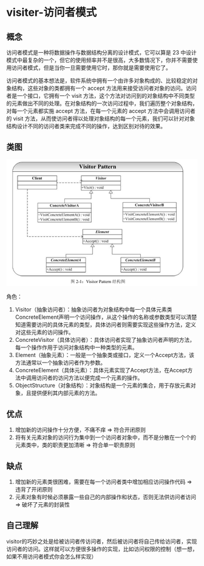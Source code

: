 # visiter-访问者模式

## 概念
访问者模式是一种将数据操作与数据结构分离的设计模式，它可以算是 23 中设计模式中最复杂的一个，但它的使用频率并不是很高，大多数情况下，你并不需要使用访问者模式，但是当你一旦需要使用它时，那你就是需要使用它了。

访问者模式的基本想法是，软件系统中拥有一个由许多对象构成的、比较稳定的对象结构，这些对象的类都拥有一个 accept 方法用来接受访问者对象的访问。访问者是一个接口，它拥有一个 visit 方法，这个方法对访问到的对象结构中不同类型的元素做出不同的处理。在对象结构的一次访问过程中，我们遍历整个对象结构，对每一个元素都实施 accept 方法，在每一个元素的 accept 方法中会调用访问者的 visit 方法，从而使访问者得以处理对象结构的每一个元素，我们可以针对对象结构设计不同的访问者类来完成不同的操作，达到区别对待的效果。

## 类图
![类图](../../../../../../../../images/visitor.png) 

角色：  
1. Visitor（抽象访问者）：抽象访问者为对象结构中每一个具体元素类ConcreteElement声明一个访问操作，从这个操作的名称或参数类型可以清楚知道需要访问的具体元素的类型，具体访问者则需要实现这些操作方法，定义对这些元素的访问操作。
2. ConcreteVisitor（具体访问者）：具体访问者实现了抽象访问者声明的方法，每一个操作作用于访问对象结构中一种类型的元素。
3. Element（抽象元素）：一般是一个抽象类或接口，定义一个Accept方法，该方法通常以一个抽象访问者作为参数。
4. ConcreteElement（具体元素）：具体元素实现了Accept方法，在Accept方法中调用访问者的访问方法以便完成一个元素的操作。
5. ObjectStructure（对象结构）：对象结构是一个元素的集合，用于存放元素对象，且提供便利其内部元素的方法。

## 优点
1. 增加新的访问操作十分方便，不痛不痒 => 符合开闭原则
2. 将有关元素对象的访问行为集中到一个访问者对象中，而不是分散在一个个的元素类中，类的职责更加清晰 => 符合单一职责原则

## 缺点
1. 增加新的元素类很困难，需要在每一个访问者类中增加相应访问操作代码 => 违背了开闭原则
2. 元素对象有时候必须暴露一些自己的内部操作和状态，否则无法供访问者访问 => 破坏了元素的封装性

## 自己理解
visitor的巧妙之处是给被访问者传访问者，然后被访问者将自己传给访问者，实现访问者的访问。这样就可以方便很多操作的实现，比如访问权限的控制（想一想，如果不用访问者模式你会怎么样实现）
